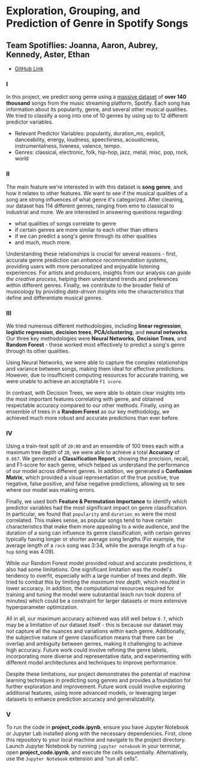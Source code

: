 # Exploration, Grouping, and Prediction of Genre in Spotify Songs
## Team Spotiflies: Joanna, Aaron, Aubrey, Kennedy, Aster, Ethan
- [GitHub Link](https://github.com/ketexon/csm148-spotiflies)

### I
In this project, we predict song genre using a [massive dataset](https://huggingface.co/datasets/maharshipandya/spotify-tracks-dataset) of __over 140 thousand__ songs from the music streaming platform, Spotify. Each song has information about its popularity, genre, and several other musical qualities. We tried to classify a song into one of 10 genres by using up to 12 different predictor variables.

- Relevant Predictor Variables: popularity, duration_ms, explicit, danceability, energy, loudness, speechiness, acousticness, instrumentalness, liveness, valence, tempo.
- Genres: classical, electronic, folk, hip-hop, jazz, metal, misc, pop, rock, world

### II
The main feature we're interested in with this dataset is __song genre__, and how it relates to other features. We want to see if the musical qualities of a song are strong influences of what genre it's categorized. After cleaning, our dataset has 114 different genres, ranging from emo to classical to industrial and more. We are interested in answering questions regarding:
- what qualities of songs correlate to genre
- if certain genres are more similar to each other than others
- if we can predict a song's genre through its other qualities
- and much, much more.

Understanding these relationships is crucial for several reasons - first, accurate genre prediction can _enhance recommendation systems_, providing users with more personalized and enjoyable listening experiences. For artists and producers, insights from our analysis can _guide the creative process_, helping them understand trends and preferences within different genres. Finally, we contribute to the broader field of musicology by providing _data-driven insights_ into the characteristics that define and differentiate musical genres.

### III
We tried numerous different methodologies, including __linear regression__, __logistic regression__, __decision trees__, __PCA/clustering__, and __neural networks__. Our three key methodologies were __Neural Networks__, __Decision Trees__, and __Random Forest__ - these worked most effectively to predict a song's genre through its other qualities.

Using Neural Networks, we were able to capture the complex relationships and variance between songs, making them ideal for effective predictions. However, due to insufficient computing resources for accurate training, we were unable to achieve an acceptable `F1 score`.

In contrast, with Decision Trees, we were able to obtain clear insights into the most important features correlating with genre, and obtained respectable accuracy compared to our other methods. Finally, using an ensemble of trees in a __Random Forest__ as our key methodology, we achieved much more robust and accurate predictions than ever before.

### IV
Using a train-test split of `20:80` and an ensemble of 100 trees each with a maximum tree depth of `20`, we were able to achieve a total __Accuracy__ of `0.667`. We generated a __Classification Report__, showing the precision, recall, and F1-score for each genre, which helped us understand the performance of our model across different genres. In addition, we generated a __Confusion Matrix__, which provided a visual representation of the true positive, true negative, false positive, and false negative predictions, allowing us to see where our model was making errors.

Finally, we used both __Feature & Permutation Importance__ to identify which predictor variables had the most significant impact on genre classification. In particular, we found that `popularity` and `duration_ms` were the most correlated. This makes sense, as popular songs tend to have certain characteristics that make them more appealing to a wide audience, and the duration of a song can influence its genre classification, with certain genres typically having longer or shorter average song lengths (For example, the average length of a `rock` song was 3:34, while the average length of a `hip-hop` song was 4:09).

While our Random Forest model provided robust and accurate predictions, it also had some limitations. One significant limitation was the model's tendency to overfit, especially with a large number of trees and depth. We tried to combat this by limiting the *maximum tree depth*, which resulted in lower accuracy. In addition, the computational resources required for training and tuning the model were substantial (each run took dozens of minutes) which could be a constraint for larger datasets or more extensive hyperparameter optimization. 

All in all, our maximum accuracy achieved was still well below `0.7`, which may be a limitation of our dataset itself - this is because our dataset may not capture all the nuances and variations within each genre. Additionally, the subjective nature of genre classification means that there can be overlap and ambiguity between genres, making it challenging to achieve high accuracy. Future work could involve refining the genre labels, incorporating more diverse and representative data, and experimenting with different model architectures and techniques to improve performance.

Despite these limitations, our project demonstrates the potential of machine learning techniques in predicting song genres and provides a foundation for further exploration and improvement. Future work could involve exploring additional features, using more advanced models, or leveraging larger datasets to enhance prediction accuracy and generalizability.

### V
To run the code in __project_code.ipynb__, ensure you have Jupyter Notebook or Jupyter Lab installed along with the necessary dependencies. First, clone this repository to your local machine and navigate to the project directory. Launch Jupyter Notebook by running `jupyter notebook` in your terminal, open __project_code.ipynb__, and execute the cells sequentially. Alternatively, use the `Jupyter Notebook` extension and "run all cells".